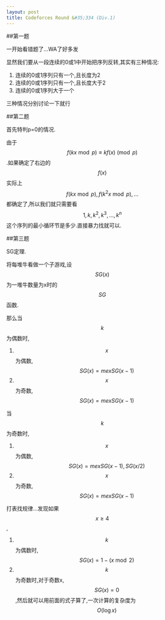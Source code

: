```yaml
---
layout: post
title: Codeforces Round &#35;334 (Div.1)
---
```


##第一题

一开始看错题了...WA了好多发

显然我们要从一段连续的0或1中开始把序列反转,其实有三种情况:

1. 连续的0或1序列只有一个,且长度为2
2. 连续的0或1序列只有一个,且长度大于2
3. 连续的0或1序列大于一个

三种情况分别讨论一下就行

##第二题

首先特判p=0的情况.

由于$$f(kx \bmod p) \equiv kf(x) \pmod p$$.如果确定了右边的$$f(x)$$实际上$$f(kx \bmod p),f(k^2x \bmod p),...$$都确定了,所以我们就只需要看$${1,k,k^2,k^3,...,k^n}$$这个序列的最小循环节是多少.直接暴力找就可以.

##第三题

SG定理.

将每堆牛看做一个子游戏,设$$SG(x)$$为一堆牛数量为x时的$$SG$$函数.

那么当$$k$$为偶数时,

1. $$x$$为偶数,$$SG(x) = mex{SG(x-1)}$$
2. $$x$$为奇数,$$SG(x) = mex{SG(x-1)}$$

当$$k$$为奇数时,

1. $$x$$为偶数,$$SG(x) = mex{SG(x-1),SG(x/2)}$$
2. $$x$$为奇数,$$SG(x) = mex{SG(x-1)}$$

打表找规律...发现如果$$x \geq 4$$,

1. $$k$$为偶数时,$$SG(x) = 1 - (x \bmod 2)$$
2. $$k$$为奇数时,对于奇数x,$$SG(x)=0$$,然后就可以用前面的式子算了,一次计算的复杂度为$$O(\log x)$$

